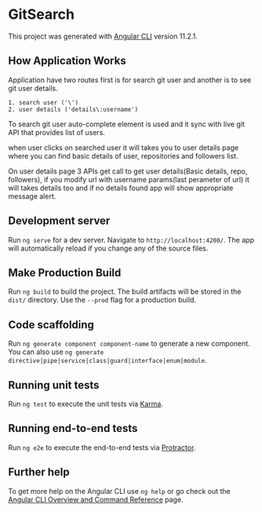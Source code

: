 # GitSearch

This project was generated with [Angular CLI](https://github.com/angular/angular-cli) version 11.2.1.


   ## How Application Works
   Application have two routes first is for search git user and another is to see git user details.
   
    1. search user ('\')
    2. user details ('details\:username')
    
   To search git user auto-complete element is used and it sync with live git API that provides list of users.

   when user clicks on searched user it will takes you to user details page where you can find basic details of user, repositories and followers list.
   
   On user details page 3 APIs get call to get user details(Basic details, repo, followers), if you modify url with username params(last perameter of url) it will takes details too and if no details found app will show appropriate message alert.

## Development server

Run `ng serve` for a dev server. Navigate to `http://localhost:4200/`. The app will automatically reload if you change any of the source files.

## Make Production Build

Run `ng build` to build the project. The build artifacts will be stored in the `dist/` directory. Use the `--prod` flag for a production build.


## Code scaffolding

Run `ng generate component component-name` to generate a new component. You can also use `ng generate directive|pipe|service|class|guard|interface|enum|module`.

## Running unit tests

Run `ng test` to execute the unit tests via [Karma](https://karma-runner.github.io).

## Running end-to-end tests

Run `ng e2e` to execute the end-to-end tests via [Protractor](http://www.protractortest.org/).

## Further help

To get more help on the Angular CLI use `ng help` or go check out the [Angular CLI Overview and Command Reference](https://angular.io/cli) page.
